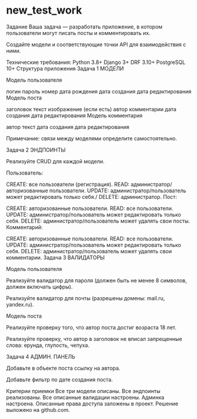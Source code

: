 # new_test_work

Задание
Ваша задача — разработать приложение, в котором пользователи могут писать посты и комментировать их.

Создайте модели и соответствующие точки API для взаимодействия с ними.

Технические требования:
Python 3.8+
Django 3+
DRF 3.10+
PostgreSQL 10+
Структура приложения
Задача 1
МОДЕЛИ

 

Модель пользователя

логин
пароль
номер
дата рождения
дата создания
дата редактирования
Модель поста

заголовок
текст
изображение (если есть)
автор
комментарии
дата создания
дата редактирования
Модель комментария

автор
текст
дата создания
дата редактирования
 

Примечание: связи между моделями определите самостоятельно.

Задача 2
ЭНДПОИНТЫ

Реализуйте CRUD для каждой модели.

Пользователь:

CREATE: все пользователи (регистрация).
READ: администратор/авторизованные пользователи.
UPDATE: администратор/пользователь может редактировать только себя./
DELETE: администратор.
Пост:

CREATE: авторизованные пользователи.
READ: все пользователи.
UPDATE: администратор/пользователь может редактировать только себя.
DELETE: администратор/пользователь может удалять свои посты.
Комментарий:

CREATE: авторизованные пользователи.
READ: все пользователи.
UPDATE: администратор/пользователь может редактировать только себя.
DELETE: администратор/пользователь может удалять свои комментарии.
Задача 3
ВАЛИДАТОРЫ

Модель пользователя

Реализуйте валидатор для пароля (должен быть не менее 8 символов, должен включать цифры).

Реализуйте валидатор для почты (разрешены домены: mail.ru, yandex.ru).

Модель поста

Реализуйте проверку того, что автор поста достиг возраста 18 лет.

Реализуйте проверку, что автор в заголовок не вписал запрещенные слова: ерунда, глупость, чепуха.

Задача 4
АДМИН. ПАНЕЛЬ

Добавьте в объекте поста ссылку на автора.

Добавьте фильтр по дате создания поста.

Критерии приемки
Все три модели описаны.
Все эндпоинты реализованы.
Все описанные валидации настроены.
Админка настроена.
Описанные права доступа заложены в проект.
Решение выложено на github.com.
